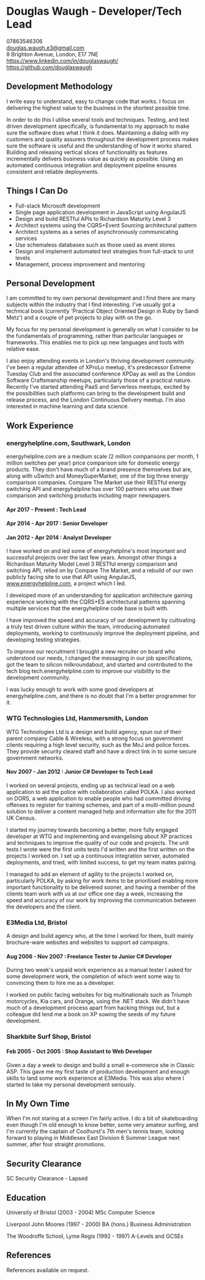 # Douglas Waugh - Developer/Tech Lead

07863546306  
douglas.waugh.e3@gmail.com  
8 Brighton Avenue, London, E17 7NE  
https://www.linkedin.com/in/douglaswaugh/  
https://github.com/douglaswaugh

## Development Methodology

I write easy to understand, easy to change code that works.  I focus on delivering the highest value to the business in the shortest possible time.

In order to do this I utilise several tools and techniques.  Testing, and test driven development specifically, is fundamental to my approach to make sure the software does what I think it does. Maintaining a dialog with my customers and quality assurers throughout the development process makes sure the software is useful and the understanding of how it works shared.  Building and releasing vertical slices of functionality as features incrementally delivers business value as quickly as possible. Using an automated continuous integration and deployment pipeline ensures consistent and reliable deployments.

## Things I Can Do

* Full-stack Microsoft development
* Single page application development in JavaScript using AngularJS
* Design and build RESTful APIs to Richardson Maturity Level 3
* Architect systems using the CQRS+Event Sourcing architectural pattern
* Architect systems as a series of asynchronously communicating services
* Use schemaless databases such as those used as event stores
* Design and implement automated test strategies from full-stack to unit levels
* Management, process improvement and mentoring

## Personal Development

I am committed to my own personal development and I find there are many subjects within the industry that I find interesting.  I've usually got a technical book (currently 'Practical Object Oriented Design in Ruby by Sandi Metz') and a couple of pet projects to play with on the go.

My focus for my personal development is generally on what I consider to be the fundamentals of programming, rather than particular languages or frameworks.  This enables me to pick up new languages and tools with relative ease.

I also enjoy attending events in London's thriving development community. I've been a regular attendee of XProLo meetup, it's predecessor Extreme Tuesday Club and the associated conference XPDay as well as the London Software Craftsmanship meetups, particularly those of a practical nature.  Recently I've started attending PaaS and Serverless meetups, excited by the possibilities such platforms can bring to the development build and release process, and the London Continuous Delivery meetup.  I'm also interested in machine learning and data science.

## Work Experience

### energyhelpline.com, Southwark, London

energyhelpline.com are a medium scale (2 million comparisons per month, 1 million switches per year) price comparison site for domestic energy products.  They don't have much of a brand presence themselves but are, along with uSwitch and MoneySuperMarket, one of the big three energy comparison companies.  Compare The Market use their RESTful energy switching API and energyhelpline has over 100 partners who use their comparison and switching products including major newspapers.

#### Apr 2017 - Present : Tech Lead
#### Apr 2014 - Apr 2017 : Senior Developer
#### Jan 2012 - Apr 2014 : Analyst Developer

I have worked on and led some of energyhelpline's most important and successful projects over the last few years.  Amongst other things a Richardson Maturity Model Level 3 RESTful energy comparison and switching API, relied on by Compare The Market, and a rebuild of our own publicly facing site to use that API using AngularJS, www.energyhelpline.com, a project which I led.

I developed more of an understanding for application architecture gaining experience working with the CQRS+ES architectural patterns spanning multiple services that the energyhelpline code base is built with.

I have improved the speed and accuracy of our development by cultivating a truly test driven culture within the team, introducing automated deployments, working to continuously improve the deployment pipeline, and developing testing strategies.

To improve our recruitment I brought a new recruiter on board who understood our needs, I changed the messaging in our job specifications, got the team to silicon milkroundabout, and started and contributed to the tech blog tech.energyhelpline.com to improve our visibility to the development community.

I was lucky enough to work with some good developers at energyhelpline.com, and there is no doubt that I'm a better programmer for it.

### WTG Technologies Ltd, Hammersmith, London

WTG Technologies Ltd is a design and build agency, spun out of their parent company Cable & Wireless, with a strong focus on government clients requiring a high level security, such as the MoJ and police forces.  They provide security cleared staff and have a direct link in to some secure government networks.

#### Nov 2007 - Jan 2012 : Junior C# Developer to Tech Lead

I worked on several projects, ending up as technical lead on a web application to aid the police with collaboration called POLKA.  I also worked on DORS, a web application to enable people who had committed driving offenses to register for training schemes, and part of a multi-million pound solution to deliver a content managed help and information site for the 2011 UK Census.

I started my journey towards becoming a better, more fully engaged developer at WTG and implementing and evangelising about XP practices and techniques to improve the quality of our code and projects.  The unit tests I wrote were the first units tests I'd written and the first written on the projects I worked on.  I set up a continuous integration server, automated deployments, and tried, with limited success, to get my team mates pairing.

I managed to add an element of agility to the projects I worked on, particularly POLKA, by asking for work items to be prioritised enabling more important functionality to be delivered sooner, and having a member of the clients team work with us at our office one day a week, increasing the speed and accuracy of our work by improving the communication between the developers and the client.

<div class="page"/>

### E3Media Ltd, Bristol

A design and build agency who, at the time I worked for them, built mainly brochure-ware websites and websites to support ad campaigns.

#### Aug 2006 - Nov 2007 : Freelance Tester to Junior C# Developer

During two week's unpaid work experience as a manual tester I asked for some development work, the completion of which went some way to convincing them to hire me as a developer.

I worked on public facing websites for big multinationals such as Triumph motorcycles, Kia cars, and Orange, using the .NET stack.  We didn't have much of a development process apart from hacking things out, but a colleague did lend me a book on XP sowing the seeds of my future development.

### Sharkbite Surf Shop, Bristol

#### Feb 2005 - Oct 2005 : Shop Assistant to Web Developer

Given a day a week to design and build a small e-commerce site in Classic ASP.  This gave me my first taste of production development and enough skills to land some work experience at E3Media.  This was also where I started to take my personal development seriously.

## In My Own Time

When I'm not staring at a screen I'm fairly active.  I do a bit of skateboarding even though I'm old enough to know better, some very amateur surfing, and I'm currently the captain of Coolhurst's 7th men's tennis team, looking forward to playing in Middlesex East Division 6 Summer League next summer, after four straight promotions.

## Security Clearance

SC Security Clearance - Lapsed

## Education

University of Bristol (2003 - 2004) MSc Computer Science

Liverpool John Moores (1997 - 2000) BA (hons.) Business Administration

The Woodroffe School, Lyme Regis (1992 - 1997) A-Levels and GCSEs

## References

References available on request.
